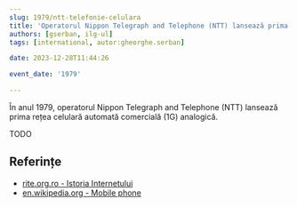 ```yaml
---
slug: 1979/ntt-telefonie-celulara
title: 'Operatorul Nippon Telegraph and Telephone (NTT) lansează prima rețea celulară analogică'
authors: [gserban, ilg-ul]
tags: [international, autor:gheorghe.serban]

date: 2023-12-28T11:44:26

event_date: '1979'

---
```


În anul 1979, operatorul Nippon Telegraph and Telephone (NTT) lansează prima rețea
celulară automată comercială (1G) analogică.

<!-- truncate -->

TODO

## Referințe

- [rite.org.ro - Istoria Internetului](https://rite.org.ro/istoria-internetului/)
- [en.wikipedia.org - Mobile phone](https://en.wikipedia.org/wiki/Mobile_phone)
